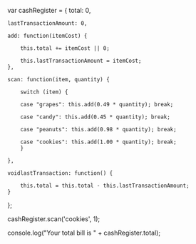 var cashRegister = {
    total: 0,
    
    lastTransactionAmount: 0,
    
    add: function(itemCost) {
    
        this.total += itemCost || 0;
        
        this.lastTransactionAmount = itemCost;
    },
    
    scan: function(item, quantity) {
    
        switch (item) {
        
        case "grapes": this.add(0.49 * quantity); break;
        
        case "candy": this.add(0.45 * quantity); break;
        
        case "peanuts": this.add(0.98 * quantity); break;
        
        case "cookies": this.add(1.00 * quantity); break;
        }
        
    },
    
    voidlastTransaction: function() {
    
        this.total = this.total - this.lastTransactionAmount;
    }
    
};

cashRegister.scan('cookies', 1);

console.log("Your total bill is " + cashRegister.total);
